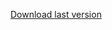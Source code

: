 [Download last version](https://github.com/GFroze8388/JSON-parser-c-/blob/main/build/v1.3.0/NET.%20Standart%202.1/jsonparser.dll)
